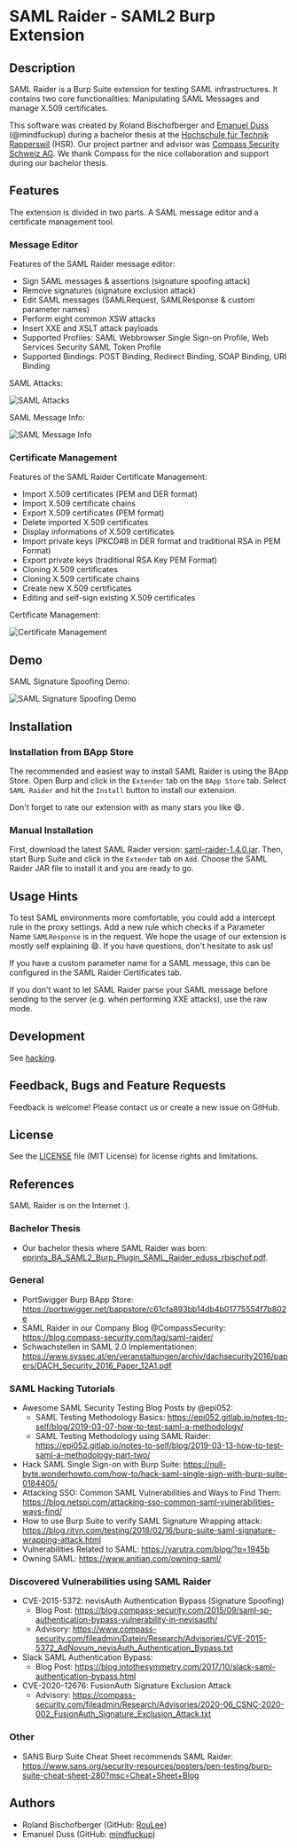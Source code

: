 # SAML Raider - SAML2 Burp Extension

## Description

SAML Raider is a Burp Suite extension for testing SAML infrastructures. It
contains two core functionalities: Manipulating SAML Messages and manage X.509
certificates.

This software was created by Roland Bischofberger and [Emanuel
Duss](https://github.com/mindfuckup) (@mindfuckup) during a bachelor thesis at
the [Hochschule für Technik Rapperswil](https://www.hsr.ch) (HSR). Our project
partner and advisor was [Compass Security Schweiz
AG](https://www.compass-security.com). We thank Compass for the nice
collaboration and support during our bachelor thesis.

## Features

The extension is divided in two parts. A SAML message editor and a certificate
management tool.

### Message Editor

Features of the SAML Raider message editor:

* Sign SAML messages & assertions (signature spoofing attack)
* Remove signatures (signature exclusion attack)
* Edit SAML messages (SAMLRequest, SAMLResponse & custom parameter names)
* Perform eight common XSW attacks
* Insert XXE and XSLT attack payloads
* Supported Profiles: SAML Webbrowser Single Sign-on Profile, Web Services
  Security SAML Token Profile
* Supported Bindings: POST Binding, Redirect Binding, SOAP Binding, URI Binding

SAML Attacks:

![SAML Attacks](doc/saml_attacks.png)

SAML Message Info:

![SAML Message Info](doc/saml_info.png)

### Certificate Management

Features of the SAML Raider Certificate Management:

* Import X.509 certificates (PEM and DER format)
* Import X.509 certificate chains
* Export X.509 certificates (PEM format)
* Delete imported X.509 certificates
* Display informations of X.509 certificates
* Import private keys (PKCD#8 in DER format and traditional RSA in PEM Format)
* Export private keys (traditional RSA Key PEM Format)
* Cloning X.509 certificates
* Cloning X.509 certificate chains
* Create new X.509 certificates
* Editing and self-sign existing X.509 certificates

Certificate Management:

![Certificate Management](doc/certificates.png)

## Demo

SAML Signature Spoofing Demo:

![SAML Signature Spoofing Demo](doc/saml_signature_spoofing_demo.gif)

## Installation

### Installation from BApp Store

The recommended and easiest way to install SAML Raider is using the BApp Store.
Open Burp and click in the `Extender` tab on the `BApp Store` tab. Select `SAML
Raider` and hit the `Install` button to install our extension.

Don't forget to rate our extension with as many stars you like :smile:.

### Manual Installation

First, download the latest SAML Raider version:
[saml-raider-1.4.0.jar](https://github.com/SAMLRaider/SAMLRaider/releases/download/v1.4.0/saml-raider-1.4.0.jar).
Then, start Burp Suite and click in the `Extender` tab on `Add`. Choose the
SAML Raider JAR file to install it and you are ready to go.

## Usage Hints

To test SAML environments more comfortable, you could add a intercept rule in
the proxy settings. Add a new rule which checks if a Parameter Name
`SAMLResponse` is in the request. We hope the usage of our extension is mostly
self explaining :smile:. If you have questions, don't hesitate to ask us!

If you have a custom parameter name for a SAML message, this can be configured
in the SAML Raider Certificates tab.

If you don't want to let SAML Raider parse your SAML message before sending to
the server (e.g. when performing XXE attacks), use the raw mode.

## Development

See [hacking](doc/hacking.md).

## Feedback, Bugs and Feature Requests

Feedback is welcome! Please contact us or create a new issue on GitHub.

## License

See the [LICENSE](LICENSE) file (MIT License) for license rights and
limitations.

## References

SAML Raider is on the Internet :).

### Bachelor Thesis

- Our bachelor thesis where SAML Raider was born:
[eprints_BA_SAML2_Burp_Plugin_SAML_Raider_eduss_rbischof.pdf](https://eprints.hsr.ch/464/1/eprints_BA_SAML2_Burp_Plugin_SAML_Raider_eduss_rbischof.pdf).

### General

- PortSwigger Burp BApp Store: https://portswigger.net/bappstore/c61cfa893bb14db4b01775554f7b802e
- SAML Raider in our Company Blog @CompassSecurity: https://blog.compass-security.com/tag/saml-raider/
- Schwachstellen in SAML 2.0 Implementationen: https://www.syssec.at/en/veranstaltungen/archiv/dachsecurity2016/papers/DACH_Security_2016_Paper_12A1.pdf

### SAML Hacking Tutorials

- Awesome SAML Security Testing Blog Posts by @epi052:
  - SAML Testing Methodology Basics: https://epi052.gitlab.io/notes-to-self/blog/2019-03-07-how-to-test-saml-a-methodology/
  - SAML Testing Methodology using SAML Raider: https://epi052.gitlab.io/notes-to-self/blog/2019-03-13-how-to-test-saml-a-methodology-part-two/
- Hack SAML Single Sign-on with Burp Suite: https://null-byte.wonderhowto.com/how-to/hack-saml-single-sign-with-burp-suite-0184405/
- Attacking SSO: Common SAML Vulnerabilities and Ways to Find Them: https://blog.netspi.com/attacking-sso-common-saml-vulnerabilities-ways-find/
- How to use Burp Suite to verify SAML Signature Wrapping attack: https://blog.ritvn.com/testing/2018/02/16/burp-suite-saml-signature-wrapping-attack.html
- Vulnerabilities Related to SAML: https://varutra.com/blog/?p=1945b
- Owning SAML: https://www.anitian.com/owning-saml/

### Discovered Vulnerabilities using SAML Raider

- CVE-2015-5372: nevisAuth Authentication Bypass (Signature Spoofing)
  - Blog Post: https://blog.compass-security.com/2015/09/saml-sp-authentication-bypass-vulnerability-in-nevisauth/
  - Advisory: https://www.compass-security.com/fileadmin/Datein/Research/Advisories/CVE-2015-5372_AdNovum_nevisAuth_Authentication_Bypass.txt
- Slack SAML Authentication Bypass:
  - Blog Post: https://blog.intothesymmetry.com/2017/10/slack-saml-authentication-bypass.html
- CVE-2020-12676: FusionAuth Signature Exclusion Attack
  - Advisory: https://compass-security.com/fileadmin/Research/Advisories/2020-06_CSNC-2020-002_FusionAuth_Signature_Exclusion_Attack.txt

### Other

- SANS Burp Suite Cheat Sheet recommends SAML Raider: https://www.sans.org/security-resources/posters/pen-testing/burp-suite-cheat-sheet-280?msc=Cheat+Sheet+Blog

## Authors

* Roland Bischofberger (GitHub: [RouLee](https://github.com/RouLee))
* Emanuel Duss (GitHub: [mindfuckup](https://github.com/mindfuckup))
